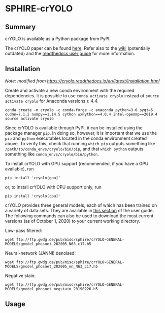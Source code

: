 # SPHIRE-crYOLO

## Summary

crYOLO is available as a Python package from PyPI.

The crYOLO paper can be found [here](https://doi.org/10.1038/s42003-019-0437-z). 
Refer also to the [wiki](https://sphire.mpg.de/wiki/doku.php?id=pipeline:window:cryolo) (potentially outdated) and 
the [readthedocs user guide](https://cryolo.readthedocs.io/en/latest/) for more information.

## Installation

*Note: modified from https://cryolo.readthedocs.io/en/latest/installation.html*

Create and activate a new conda environment with the required dependencies. It is possible to use 
`conda activate cryolo` instead of `source activate cryolo` for Anaconda versions ≥ 4.4.

```shell script
conda create -n cryolo -c conda-forge -c anaconda python=3.6 pyqt=5 cudnn=7.1.2 numpy==1.14.5 cython wxPython==4.0.4 intel-openmp==2019.4
source activate cryolo
```

Since crYOLO is available through PyPI, it can be installed using the package manager `pip`. In doing so, however, it 
is important that we use the `pip` and `python` executables located in the conda environment created above. 
To verify this, check that running `which pip` outputs something like `/path/to/conda_envs/cryolo/bin/pip`, and 
that `which python` outputs something like `conda_envs/cryolo/bin/python`.

To install crYOLO with GPU support (recommended, if you have a GPU available), run 

```shell script
pip install 'cryolo[gpu]'
```

or, to install crYOLO with CPU support only, run 

```shell script
pip install 'cryolo[cpu]'
```

crYOLO provides three general models, each of which has been trained on a variety of data sets. They are available in 
[this section](https://cryolo.readthedocs.io/en/latest/installation.html#download-the-general-models) of the user 
guide. The following commands can also be used to download the most current versions (as of October 1, 2020) to your 
current working directory.

Low-pass filtered:

```shell script
wget ftp://ftp.gwdg.de/pub/misc/sphire/crYOLO-GENERAL-MODELS/gmodel_phosnet_202005_N63_c17.h5
```

Neural-network (JANNI) denoised:

```shell script
wget ftp://ftp.gwdg.de/pub/misc/sphire/crYOLO-GENERAL-MODELS/gmodel_phosnet_202005_nn_N63_c17.h5
```

Negative stain:

```shell script
wget ftp://ftp.gwdg.de/pub/misc/sphire/crYOLO-GENERAL-MODELS/gmodel_phosnet_negstain_20190226.h5
```

## Usage


